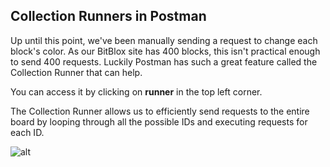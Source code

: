 <!--title={Collection Runner Part 1}-->

## Collection Runners in Postman

Up until this point, we've been manually sending a request to change each block's color. As our BitBlox site has 400 blocks, this isn't practical enough to send 400 requests. Luckily Postman has such a great feature called the Collection Runner that can help. 

You can access it by clicking on  **runner** in the top left corner. 

The Collection Runner allows us to efficiently send requests to the entire board by looping through all the possible IDs and executing requests for each ID.

![alt](https://projectbit.s3-us-west-1.amazonaws.com/darlene/labs/PostmanWkshop1.jpg)
